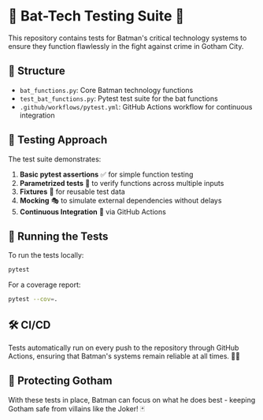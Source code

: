 # 🦇 Bat-Tech Testing Suite 🦇

This repository contains tests for Batman's critical technology systems to ensure they function flawlessly in the fight against crime in Gotham City.

## 📁 Structure

- `bat_functions.py`: Core Batman technology functions
- `test_bat_functions.py`: Pytest test suite for the bat functions
- `.github/workflows/pytest.yml`: GitHub Actions workflow for continuous integration

## 🧪 Testing Approach

The test suite demonstrates:

1. **Basic pytest assertions** ✅ for simple function testing
2. **Parametrized tests** 🔄 to verify functions across multiple inputs
3. **Fixtures** 🔧 for reusable test data
4. **Mocking** 🎭 to simulate external dependencies without delays
5. **Continuous Integration** 🔄 via GitHub Actions

## 🚀 Running the Tests

To run the tests locally:

```bash
pytest
```

For a coverage report:

```bash
pytest --cov=.
```

## 🛠️ CI/CD

Tests automatically run on every push to the repository through GitHub Actions, ensuring that Batman's systems remain reliable at all times. 🦸‍♂️

## 🌃 Protecting Gotham

With these tests in place, Batman can focus on what he does best - keeping Gotham safe from villains like the Joker! 🃏
